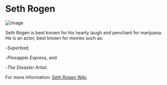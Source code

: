 # **Seth Rogen**

 ![image](https://user-images.githubusercontent.com/90410621/133320518-a97f77e5-99fb-4f2b-ade4-5b8f108bb9aa.png)

Seth Rogen is best known for his hearty laugh and penchant for marijuana. He is an actor, best known for movies such as:

-*Superbad*, 

-*Pineapple Express*, and 

-*The Disaster Artist*. 

For more information: [Seth Rogen Wiki](https://en.wikipedia.org/wiki/Seth_Rogen).
